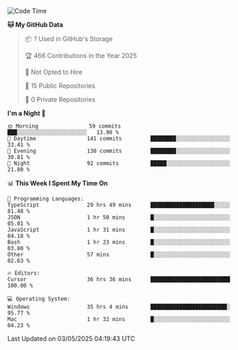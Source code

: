 <!--START_SECTION:waka-->
![Code Time](http://img.shields.io/badge/Code%20Time-6%2C961%20hrs%206%20mins-blue)

**🐱 My GitHub Data** 

> 📦 ? Used in GitHub's Storage 
 > 
> 🏆 466 Contributions in the Year 2025
 > 
> 🚫 Not Opted to Hire
 > 
> 📜 15 Public Repositories 
 > 
> 🔑 0 Private Repositories 
 > 
**I'm a Night 🦉** 

```text
🌞 Morning                59 commits          ███░░░░░░░░░░░░░░░░░░░░░░   13.98 % 
🌆 Daytime                141 commits         ████████░░░░░░░░░░░░░░░░░   33.41 % 
🌃 Evening                130 commits         ████████░░░░░░░░░░░░░░░░░   30.81 % 
🌙 Night                  92 commits          █████░░░░░░░░░░░░░░░░░░░░   21.80 % 
```


📊 **This Week I Spent My Time On** 

```text
💬 Programming Languages: 
TypeScript               29 hrs 49 mins      ████████████████████░░░░░   81.48 % 
JSON                     1 hr 50 mins        █░░░░░░░░░░░░░░░░░░░░░░░░   05.01 % 
JavaScript               1 hr 31 mins        █░░░░░░░░░░░░░░░░░░░░░░░░   04.18 % 
Bash                     1 hr 23 mins        █░░░░░░░░░░░░░░░░░░░░░░░░   03.80 % 
Other                    57 mins             █░░░░░░░░░░░░░░░░░░░░░░░░   02.63 % 

🔥 Editors: 
Cursor                   36 hrs 36 mins      █████████████████████████   100.00 % 

💻 Operating System: 
Windows                  35 hrs 4 mins       ████████████████████████░   95.77 % 
Mac                      1 hr 32 mins        █░░░░░░░░░░░░░░░░░░░░░░░░   04.23 % 
```


 Last Updated on 03/05/2025 04:19:43 UTC
<!--END_SECTION:waka-->

